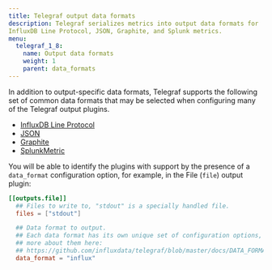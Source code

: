 ```yaml
---
title: Telegraf output data formats
description: Telegraf serializes metrics into output data formats for
InfluxDB Line Protocol, JSON, Graphite, and Splunk metrics.
menu:
  telegraf_1_8:
    name: Output data formats
    weight: 1
    parent: data_formats
---
```


In addition to output-specific data formats, Telegraf supports the following set
of common data formats that may be selected when configuring many of the Telegraf
output plugins.

* [InfluxDB Line Protocol](/telegraf/v1.8/data_formats/output/influx)
* [JSON](/telegraf/v1.8/data_formats/output/json)
* [Graphite](/telegraf/v1.8/data_formats/output/graphite)
* [SplunkMetric](/telegraf/v1.8/data_formats/output/splunkmetric)

You will be able to identify the plugins with support by the presence of a
`data_format` configuration option, for example, in the File (`file`) output plugin:

```toml
[[outputs.file]]
  ## Files to write to, "stdout" is a specially handled file.
  files = ["stdout"]

  ## Data format to output.
  ## Each data format has its own unique set of configuration options, read
  ## more about them here:
  ## https://github.com/influxdata/telegraf/blob/master/docs/DATA_FORMATS_OUTPUT.md
  data_format = "influx"
```

